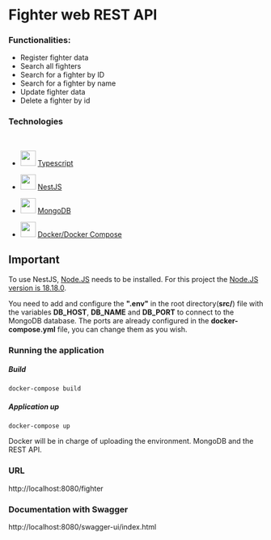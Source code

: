 # Fighter web REST API

### Functionalities:

- Register fighter data
- Search all fighters
- Search for a fighter by ID
- Search for a fighter by name
- Update fighter data
- Delete a fighter by id


### Technologies
<br>

- <img src="https://cdn.worldvectorlogo.com/logos/typescript-2.svg" width="30" height="30">  [Typescript](https://www.typescriptlang.org/)

- <img src="https://www.npmjs.com/npm-avatar/eyJhbGciOiJIUzI1NiIsInR5cCI6IkpXVCJ9.eyJhdmF0YXJVUkwiOiJodHRwczovL3MuZ3JhdmF0YXIuY29tL2F2YXRhci9lZDI1OTU4NzA0MWM1YWI3OWYyNGNiMWUzNDFmMGEzNz9zaXplPTQ5NiZkZWZhdWx0PXJldHJvIn0.hLdG6hXQE4Dfil6090lrDEuGdsHbfQUijpy5RvzXjSg" width="30" height="30"> [NestJS](https://nestjs.com/)  

- <img src="https://cdn.icon-icons.com/icons2/2415/PNG/512/mongodb_plain_wordmark_logo_icon_146423.png"  width="30" height="30"> [MongoDB](https://www.mongodb.com/)
- <img src="https://i.pinimg.com/originals/5c/bb/a7/5cbba74b40ec0c0ce77b3db3ec1a5e05.png" width="30" height="30"> [Docker/Docker Compose](https://www.docker.com/)

## Important
To use NestJS, [Node.JS](https://nodejs.org/en) needs to be installed. For this project the [Node.JS version is 18.18.0](https://nodejs.org/dist/latest-v18.x/docs/api/).

You need to add and configure the **".env"** in the root directory(**src/**) file with the variables **DB_HOST**, **DB_NAME** and **DB_PORT** to connect to the MongoDB database. The ports are already configured in the **docker-compose.yml** file, you can change them as you wish.

### Running the application
##### Build
```
docker-compose build
```
##### Application up
```
docker-compose up
```
Docker will be in charge of uploading the environment. MongoDB and the REST API.
### URL
http://localhost:8080/fighter

### Documentation with Swagger
http://localhost:8080/swagger-ui/index.html
